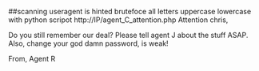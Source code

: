 ##scanning
useragent is hinted
brutefoce all letters uppercase lowercase with python scripot
http://IP/agent_C_attention.php
Attention chris,

Do you still remember our deal? Please tell agent J about the stuff ASAP. Also, change your god damn password, is weak!

From,
Agent R